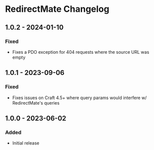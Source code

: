# RedirectMate Changelog

## 1.0.2 - 2024-01-10
### Fixed
- Fixes a PDO exception for 404 requests where the source URL was empty  

## 1.0.1 - 2023-09-06
### Fixed  
- Fixes issues on Craft 4.5+ where query params would interfere w/ RedirectMate's queries

## 1.0.0 - 2023-06-02
### Added
- Initial release
